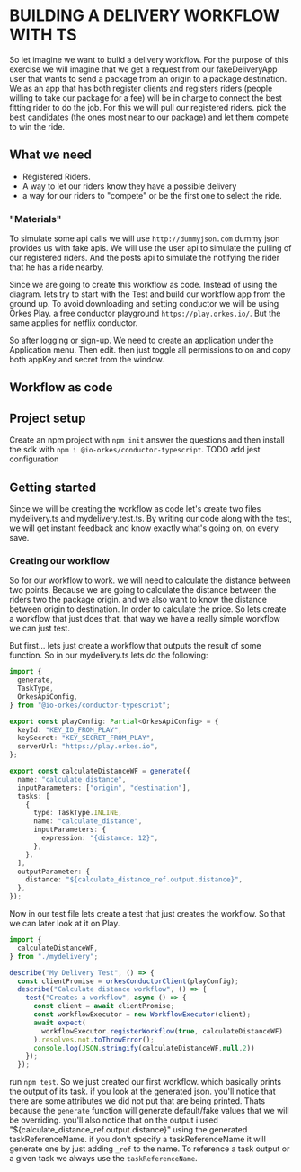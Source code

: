 # BUILDING A DELIVERY WORKFLOW WITH TS

So let imagine we want to build a delivery workflow. For the purpose of this exercise we will imagine that we get a request from our fakeDeliveryApp user that wants to send a package from an origin to a package destination. We as an app that has both register clients and registers riders (people willing to take our package for a fee) will be in charge to connect the best fitting rider to do the job.
For this we will pull our registered riders. pick the best candidates (the ones most near to our package) and let them compete to win the ride.

## What we need

- Registered Riders.
- A way to let our riders know they have a possible delivery
- a way for our riders to "compete" or be the first one to select the ride.

### "Materials"

To simulate some api calls we will use `http://dummyjson.com` dummy json provides us with fake apis. We will use the user api to simulate the pulling of our registered riders. And the posts api to simulate the notifying the rider that he has a ride nearby.

Since we are going to create this workflow as code. Instead of using the diagram. lets try to start with the Test and build our workflow app from the ground up.
To avoid downloading and setting conductor we will be using Orkes Play. a free conductor playground `https://play.orkes.io/`. But the same applies for netflix conductor.

So after logging or sign-up. We need to create an application under the Application menu. Then edit. then just toggle all permissions to on and copy both appKey and secret from the window.

## Workflow as code

## Project setup

Create an npm project with `npm init` answer the questions and then install the sdk with `npm i @io-orkes/conductor-typescript`.
TODO add jest configuration

## Getting started

Since we will be creating the workflow as code let's create two files mydelivery.ts and mydelivery.test.ts. By writing our code along with the test, we will get instant feedback and know exactly what's going on, on every save.

### Creating our workflow

So for our workflow to work. we will need to calculate the distance between two points. Because we are going to calculate the distance between the riders two the package origin. and we also want to know the distance between origin to destination. In order to calculate the price. So lets create a workflow that just does that. that way we have a really simple workflow we can just test.

But first... lets just create a workflow that outputs the result of some function. So in our mydelivery.ts lets do the following:

```typescript
import {
  generate,
  TaskType,
  OrkesApiConfig,
} from "@io-orkes/conductor-typescript";

export const playConfig: Partial<OrkesApiConfig> = {
  keyId: "KEY_ID_FROM_PLAY",
  keySecret: "KEY_SECRET_FROM_PLAY",
  serverUrl: "https://play.orkes.io",
};

export const calculateDistanceWF = generate({
  name: "calculate_distance",
  inputParameters: ["origin", "destination"],
  tasks: [
    {
      type: TaskType.INLINE,
      name: "calculate_distance",
      inputParameters: {
        expression: "{distance: 12}",
      },
    },
  ],
  outputParameter: {
    distance: "${calculate_distance_ref.output.distance}",
  },
});
```

Now in our test file lets create a test that just creates the workflow. So that we can later look at it on Play.

```typescript
import {
  calculateDistanceWF,
} from "./mydelivery";

describe("My Delivery Test", () => {
  const clientPromise = orkesConductorClient(playConfig);
  describe("Calculate distance workflow", () => {
    test("Creates a workflow", async () => {
      const client = await clientPromise;
      const workflowExecutor = new WorkflowExecutor(client);
      await expect(
        workflowExecutor.registerWorkflow(true, calculateDistanceWF)
      ).resolves.not.toThrowError();
      console.log(JSON.stringify(calculateDistanceWF,null,2))
    });
  });
```

run `npm test`. So we just created our first workflow. which basically prints the output of its task. if you look at the generated json. you'll notice that there are some attributes we did not put that are being printed. Thats because the `generate` function will generate default/fake values that we will be overriding. you'll also notice that on the output i used  "${calculate_distance_ref.output.distance}" using the generated taskReferenceName. if you don't specify a taskReferenceName it will generate one by just adding `_ref` to the name. To reference a task output or a given task we always use the `taskReferenceName`.